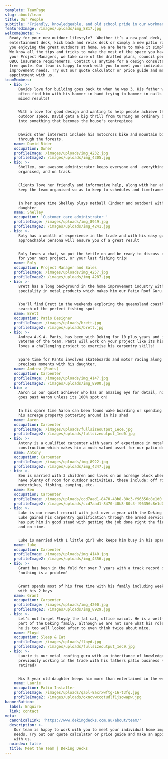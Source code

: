 ```yaml
---
template: TeamPage
slug: about/team
title: Our People
subtitle: 'Friendly, knowledgeable, and old school pride in our workmanship.'
featuredImage: /images/uploads/img_8817.jpg
welcomeQuote: >-
  Ready for your new outdoor lifestyle?  Whether it’s a new pool deck,
  entertainment deck, kick back and relax deck or simply a new patio roof to get
  you enjoying the great outdoors at home, we are here to make it simply happen.
  We know all the tips and tricks to make the most of the space you have. As
  your Project Managers, we take care of the drafted plans, council permits and
  QBCC insurance requirements. Contact us anytime for a design consultation and
  free quote. Our team is happy to work with you to meet your individual home
  improvement needs. Try out our quote calculator or price guide and make an
  appointment with us.
teamMembers:
  - bio: >-
      Davids love for building goes back to when he was 3. His father would
      often find him with his hammer in hand trying to hammer in nails with
      mixed results!


      With a love for good design and wanting to help people achieve their dream
      outdoor space, David gets a big thrill from turning an ordinary backyard
      into something that becomes the house's centrepiece


      Davids other interests include his motocross bike and mountain biking
      through the forests.
    name: David Rider
    occupation: Owner
    profileImage: /images/uploads/img_4232.jpg
    profileImage2: /images/uploads/img_4305.jpg
  - bio: >-
      Shelley, our awesome administrator keeps everyone and  everything
      organised, and on track.


      Clients love her friendly and informative help, along with her ability to
      keep the team organised so as to keep to schedules and timeframes.


      In her spare time Shelley plays netball (Indoor and outdoor) with her
      daughter
    name: Shelley
    occupation: 'Customer care administrator '
    profileImage: /images/uploads/img_8949.jpg
    profileImage2: /images/uploads/img_4241.jpg
  - bio: >-
      Roly has a wealth of experience in the trade and with his easy going and
      approachable persona will ensure you of a great result


      Roly loves a chat, so put the kettle on and be ready to discuss options
      for your next project, or your last fishing trip!
    name: Roly
    occupation: Project Manager and Sales
    profileImage: /images/uploads/img_4257.jpg
    profileImage2: /images/uploads/img_4287.jpg
  - bio: >-
      Brett has a long background in the home improvement industry with his
      speciality in metal products which makes him our Patio Roof Guru.


      You'll find Brett in the weekends exploring the queensland coastline in
      search of the perfect fishing spot
    name: Brett
    occupation: Patio Designer
    profileImage: /images/uploads/brett.jpg
    profileImage2: /images/uploads/brett.jpg
  - bio: >-
      Andrew A.K.A. Pants, has been with Deking for 10 plus years and is a
      veteran of the team. Pants will work on your project like its his own and
      loves a challenging project to exercise his carpentry skills!


      Spare time for Pants involves skateboards and motor racing along with
      precious moments with his daughter.
    name: Andrew (Pants)
    occupation: Carpenter
    profileImage: /images/uploads/img_4147.jpg
    profileImage2: /images/uploads/img_8900.jpg
  - bio: >-
      Aaron is our quiet achiever who has an amazing eye for detail, nothing
      goes past Aaron unless its 100% spot on!


      In his spare time Aaron can been found wake boarding or spending time on
      his acreage property pottering around in his shed
    name: Aaron
    occupation: Carpenter
    profileImage: /images/uploads/fullsizeoutput_1ece.jpg
    profileImage2: /images/uploads/fullsizeoutput_1ed0.jpg
  - bio: >-
      Antony is a qualified carpenter with years of experience in metal
      construction which makes him a much valued asset for our patio department
    name: Antony
    occupation: Carpenter
    profileImage: /images/uploads/img_8922.jpg
    profileImage2: /images/uploads/img_4347.jpg
  - bio: >-
      Ben is married with 3 children and lives on an acreage block where they
      have plenty of room for outdoor activities, these include: off road
      motorbikes, fishing, camping, etc.
    name: Ben
    occupation: Carpenter
    profileImage: /images/uploads/ccd7aad1-8470-48b8-80c3-f96356c8e1d0_1_201_a.jpeg
    profileImage2: /images/uploads/ccd7aad1-8470-48b8-80c3-f96356c8e1d0_1_201_a.jpeg
  - bio: >-
      Luke is our newest recruit with just over a year with the Deking team.
      Luke gained his carpentry qualification through the armed services which
      has put him in good stead with getting the job done right the first time
      and on time.


      Luke is married with 1 little girl who keeps him busy in his spare time
    name: luke
    occupation: Carpenter
    profileImage: /images/uploads/img_4140.jpg
    profileImage2: /images/uploads/img_4356.jpg
  - bio: >-
      Grant has been in the fold for over 7 years with a track record of
      "nothing is a problem"


      Grant spends most of his free time with his family including weekend rugby
      with his 2 boys
    name: Grant
    occupation: Carpenter
    profileImage: /images/uploads/img_4200.jpg
    profileImage2: /images/uploads/img_8929.jpg
  - bio: >-
      Let’s not forget Floydy the fat cat, office mascot. He is a well-loved
      part of the Deking family, although we are not sure what his role is, as
      he is too well looked after to even think twice about mice.
    name: Floyd
    occupation: Sleep & Eat
    profileImage: /images/uploads/floyd.jpg
    profileImage2: /images/uploads/fullsizeoutput_1ec9.jpg
  - bio: >-
      Laurie is our metal roofing guru with an inheritance of knowledge from
      previously working in the trade with his fathers patio business (Now
      retired)


      His 5 year old daughter keeps him more than entertained in the weekends!
    name: Laurie
    occupation: Patio Installer
    profileImage: /images/uploads/qa5l-8axrxwftg-16-t3fq.jpg
    profileImage2: /images/uploads/oxncvwccqtudlf1jsowapw.jpg
bannerButton:
  label: Enquire
  link: contact
meta:
  canonicalLink: 'https://www.dekingdecks.com.au/about/team/'
  description: >-
    Our team is happy to work with you to meet your individual home improvement
    needs. Try out our quote calculator or price guide and make an appointment
    with us.
  noindex: false
  title: Meet the Team | Deking Decks
---
```


